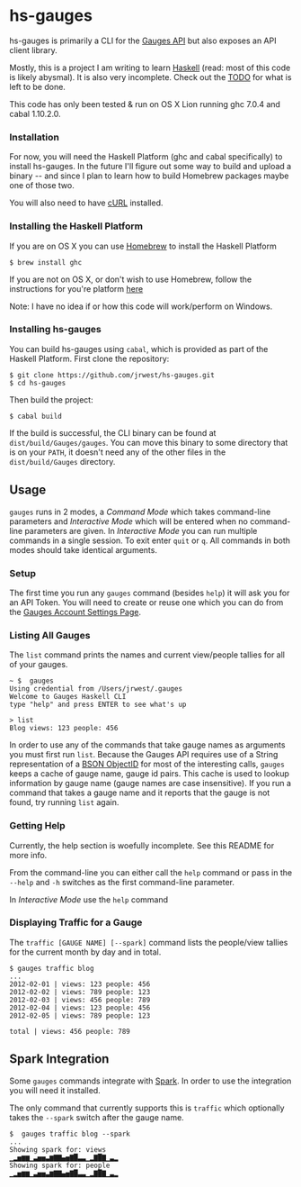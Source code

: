 # hs-gauges

hs-gauges is primarily a CLI for the [Gauges API](http://get.gaug.es/) but also exposes an API client library. 

Mostly, this is a project I am writing to learn [Haskell](http://www.haskell.org/haskellwiki/Haskell) (read: most of this code is likely abysmal). It is also very incomplete. Check out the [TODO](https://github.com/jrwest/hs-gauges/blob/master/TODO.md) for what is left to be done. 

This code has only been tested & run on OS X Lion running ghc 7.0.4 and cabal 1.10.2.0.

### Installation

For now, you will need the Haskell Platform (ghc and cabal specifically) to install hs-gauges. In the future I'll figure out some way to build and upload a binary -- and since I plan to learn how to build Homebrew packages maybe one of those two. 

You will also need to have [cURL](http://curl.haxx.se/) installed.

### Installing the Haskell Platform

If you are on OS X you can use [Homebrew](http://mxcl.github.com/homebrew/) to install the Haskell Platform

	$ brew install ghc

If you are not on OS X, or don't wish to use Homebrew, follow the instructions for you're platform [here](http://hackage.haskell.org/platform/)

Note: I have no idea if or how this code will work/perform on Windows.

### Installing hs-gauges

You can build hs-gauges using `cabal`, which is provided as part of the Haskell Platform. First clone the repository:

	$ git clone https://github.com/jrwest/hs-gauges.git
	$ cd hs-gauges

Then build the project:

	$ cabal build

If the build is successful, the CLI binary can be found at `dist/build/Gauges/gauges`. You can move this binary to some directory that is on your `PATH`, it doesn't need any of the other files in the `dist/build/Gauges` directory.

## Usage 

`gauges` runs in 2 modes, a *Command Mode* which takes command-line parameters and *Interactive Mode* which will be entered when no command-line parameters are given. In *Interactive Mode* you can run multiple commands in a single session. To exit enter `quit` or `q`. All commands in both modes should take identical arguments. 

### Setup

The first time you run any `gauges` command (besides `help`) it will ask you for an API Token. You will need to create or reuse one which you can do from the [Gauges Account Settings Page](https://secure.gaug.es/dashboard#/account/clients).

### Listing All Gauges

The `list` command prints the names and current view/people tallies for all of your gauges.

	~ $  gauges                                                                                                                                                                                       	Using credential from /Users/jrwest/.gauges
	Welcome to Gauges Haskell CLI
	type "help" and press ENTER to see what's up

	> list
	Blog views: 123 people: 456

In order to use any of the commands that take gauge names as arguments you must first run `list`. Because the Gauges API requires use of a String representation of a [BSON ObjectID](http://www.mongodb.org/display/DOCS/Object+IDs) for most of the interesting calls, `gauges` keeps a cache of gauge name, gauge id pairs. This cache is used to lookup information by gauge name (gauge names are case insensitive). If you run a command that takes a gauge name and it reports that the gauge is not found, try running `list` again. 

### Getting Help

Currently, the help section is woefully incomplete. See this README for more info. 

From the command-line you can either call the `help` command or pass in the `--help` and `-h` switches as the first command-line parameter. 

In *Interactive Mode* use the `help` command

### Displaying Traffic for a Gauge

The `traffic [GAUGE NAME] [--spark]` command lists the people/view tallies for the current month by day and in total. 

	$ gauges traffic blog
	...
	2012-02-01 | views: 123 people: 456
	2012-02-02 | views: 789 people: 123
	2012-02-03 | views: 456 people: 789
	2012-02-04 | views: 123 people: 456
	2012-02-05 | views: 789 people: 123

	total | views: 456 people: 789

## Spark Integration

Some `gauges` commands integrate with [Spark](https://github.com/holman/spark). In order to use the integration you will need it installed. 

The only command that currently supports this is `traffic` which optionally takes the `--spark` switch after the gauge name. 

	$  gauges traffic blog --spark                                                                                                                                                                  	...
	Showing spark for: views
	▁▂▅▆▆▁▃▅▅▃▆▇▇▄▅▇█▃▃▁▂▇█▇▁▃▂
	Showing spark for: people
	▁▂▅▆▆▁▃▅▅▃▆▇▇▄▅▇█▃▃▁▂▇█▇▁▃▂

